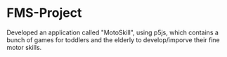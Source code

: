# FMS-Project
Developed an application called "MotoSkill", using p5js, which contains a bunch of games for toddlers and the elderly to develop/imporve their fine motor skills.

